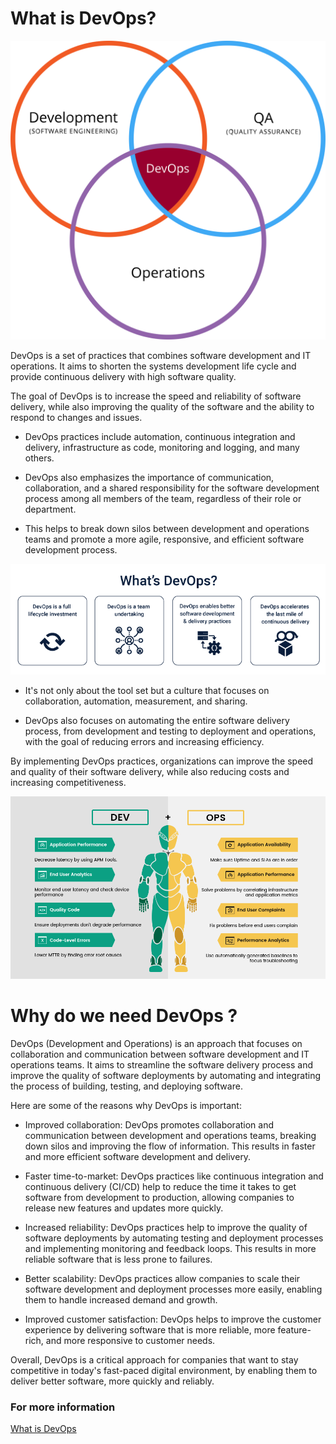 # What is DevOps? 

![](Images/devops10.png)

DevOps is a set of practices that combines software development and IT operations. It aims to shorten the systems development life cycle and provide continuous delivery with high software quality.

The goal of DevOps is to increase the speed and reliability of software delivery, while also improving the quality of the software and the ability to respond to changes and issues.

- DevOps practices include automation, continuous integration and delivery, infrastructure as code, monitoring and logging, and many others.

- DevOps also emphasizes the importance of communication, collaboration, and a shared responsibility for the software development process among all members of the team, regardless of their role or department.

- This helps to break down silos between development and operations teams and promote a more agile, responsive, and efficient software development process.

![](Images/devops11.png)

- It's not only about the tool set but a culture that focuses on collaboration, automation, measurement, and sharing.

- DevOps also focuses on automating the entire software delivery process, from development and testing to deployment and operations, with the goal of reducing errors and increasing efficiency.

By implementing DevOps practices, organizations can improve the speed and quality of their software delivery, while also reducing costs and increasing competitiveness.
 
![](Images/devops12.png)

# Why do we need DevOps ?
DevOps (Development and Operations) is an approach that focuses on collaboration and communication between software development and IT operations teams. It aims to streamline the software delivery process and improve the quality of software deployments by automating and integrating the process of building, testing, and deploying software.

Here are some of the reasons why DevOps is important:

- Improved collaboration: DevOps promotes collaboration and communication between development and operations teams, breaking down silos and improving the flow of information. This results in faster and more efficient software development and delivery.

- Faster time-to-market: DevOps practices like continuous integration and continuous delivery (CI/CD) help to reduce the time it takes to get software from development to production, allowing companies to release new features and updates more quickly.

- Increased reliability: DevOps practices help to improve the quality of software deployments by automating testing and deployment processes and implementing monitoring and feedback loops. This results in more reliable software that is less prone to failures.

- Better scalability: DevOps practices allow companies to scale their software development and deployment processes more easily, enabling them to handle increased demand and growth.

- Improved customer satisfaction: DevOps helps to improve the customer experience by delivering software that is more reliable, more feature-rich, and more responsive to customer needs.

Overall, DevOps is a critical approach for companies that want to stay competitive in today's fast-paced digital environment, by enabling them to deliver better software, more quickly and reliably.

### For more information
[What is DevOps](https://www.youtube.com/watch?v=_Gpe1Zn-1fE&t=43s)
